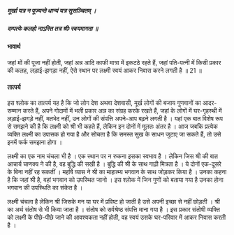 ##### मूर्खा यत्र न पूज्यन्ते धान्यं यत्र सुसञ्चितम् ।
##### दम्पत्येः कलहो नाऽस्ति तत्र श्रीः स्वयमागता ॥

#### भावार्थ

जहां मों की पूजा नहीं होती, जहां अन्न आदि काफी मात्रा में इकटठे रहते हैं, जहां पति-पत्नी में किसी प्रकार की कलह, लड़ाई-झगड़ा नहीं, ऐसे स्थान पर लक्ष्मी स्वयं आकर निवास करने लगती है ॥ 21 ॥

#### तात्पर्य

इस श्लोक का तात्पर्य यह है कि जो लोग देश अथवा देशवासी, मूर्ख लोगों की बजाय गुणवानों का आदर-सम्मान करते हैं, अपने गोदामों में भली प्रकार अन्न का संग्रह करके रखते हैं, जहां के लोगों में घर-गृहस्थी में लड़ाई-झगड़े नहीं, मतभेद नहीं, उन लोगों की संपत्ति अपने-आप बढ़ने लगती है । यहां एक बात विशेष रूप से समझने की है कि लक्ष्मी को श्री भी कहते हैं, लेकिन इन दोनों में मूलतः अंतर है । आज जबकि प्रत्येक व्यक्ति लक्ष्मी का उपासक हो गया है और सोचता है कि समस्त सुख के साधन जुटाए जा सकते हैं, तो उसे इनमें फर्क समझना होगा ।

लक्ष्मी का एक नाम चंचला भी है । एक स्थान पर न रुकना इसका स्वभाव है । लेकिन जिस श्री की बात आचार्य चाणक्य ने की है, वह बुद्धि की सखी है । बुद्धि की श्री के साथ गाढ़ी मित्रता है । ये दोनों एक-दूसरे के बिना नहीं रह सकतीं । महर्षि व्यास ने श्री का माहात्म्य भगवान के साथ जोड़कर किया है । उनका कहना है कि जहां श्री है, वहां भगवान को उपस्थित जानो । इस श्लोक में जिन गुणों को बताया गया है उनका होना भगवान की उपस्थिति का संकेत है ।

लक्ष्मी चंचला है लेकिन श्री जिसके मन या घर में प्रविष्ट हो जाती है उसे अपनी इच्छा से नहीं छोड़ती । श्री का अर्थ संतोष से भी किया जाता है । संतोष को सर्वश्रेष्ठ संपत्ति माना गया है । इस प्रकार संतोषी व्यक्ति को लक्ष्मी के पीछे-पीछे जाने की आवश्यकता नहीं होती, वह स्वयं उसके घर-परिवार में आकर निवास करती है ।